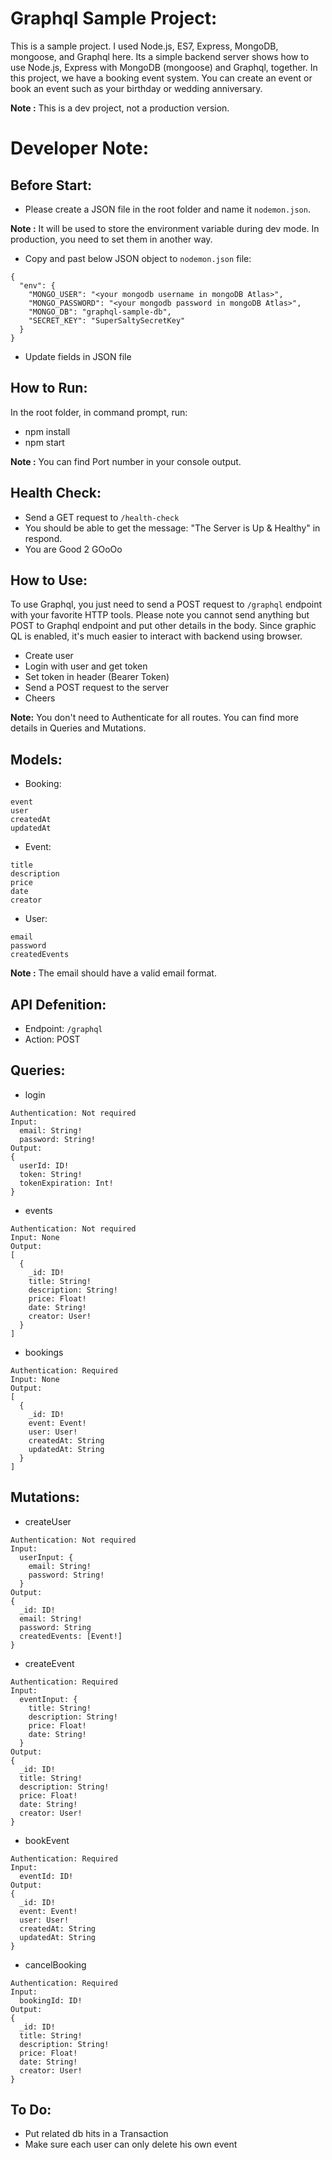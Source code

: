 # Graphql Sample Project:
This is a sample project. I used Node.js, ES7, Express, MongoDB, mongoose, and Graphql here. Its a simple backend server shows how to use Node.js, Express with MongoDB (mongoose) and Graphql, together.
In this project, we have a booking event system. You can create an event or book an event such as your birthday or wedding anniversary.

**Note :** This is a dev project, not a production version.

# Developer Note:

## Before Start:
- Please create a JSON file in the root folder and name it `nodemon.json`. 

**Note :** It will be used to store the environment variable during dev mode. In production, you need to set them in another way.

- Copy and past below JSON object to `nodemon.json` file: 
```
{
  "env": {
    "MONGO_USER": "<your mongodb username in mongoDB Atlas>",
    "MONGO_PASSWORD": "<your mongodb password in mongoDB Atlas>",
    "MONGO_DB": "graphql-sample-db",
    "SECRET_KEY": "SuperSaltySecretKey"
  }
}
```

- Update fields in JSON file

## How to Run:
In the root folder, in command prompt, run:

- npm install
- npm start

**Note :** You can find Port number in your console output.

## Health Check:
- Send a GET request to `/health-check` 
- You should be able to get the message: "The Server is Up & Healthy" in respond.
- You are Good 2 GOoOo

## How to Use:
To use Graphql, you just need to send a POST request to `/graphql`  endpoint with your favorite HTTP tools.
Please note you cannot send anything but POST to Graphql endpoint and put other details in the body.
Since graphic QL is enabled, it's much easier to interact with backend using browser.

- Create user
- Login with user and get token
- Set token in header (Bearer Token)
- Send a POST request to the server 
- Cheers

**Note:** You don't need to Authenticate for all routes. You can find more details in Queries and Mutations. 

## Models:
- Booking:
```
event
user
createdAt
updatedAt
```

- Event:
```
title
description
price
date
creator
```

- User:
```
email
password
createdEvents
```
**Note :** The email should have a valid email format.

## API Defenition:
- Endpoint: `/graphql`
- Action: POST

## Queries:
- login
```
Authentication: Not required
Input: 
  email: String!
  password: String!
Output: 
{
  userId: ID!
  token: String!
  tokenExpiration: Int!
}
```

- events
```
Authentication: Not required
Input: None
Output:
[
  {
    _id: ID!
    title: String!
    description: String!
    price: Float!
    date: String!
    creator: User!
  }
]
```

- bookings
```
Authentication: Required
Input: None
Output: 
[
  {
    _id: ID!
    event: Event!
    user: User!
    createdAt: String
    updatedAt: String
  }
]
```

## Mutations:
- createUser
```
Authentication: Not required
Input: 
  userInput: {
    email: String!
    password: String!
  }
Output:
{
  _id: ID!
  email: String!
  password: String
  createdEvents: [Event!]
}
```

- createEvent
```
Authentication: Required
Input:
  eventInput: {
    title: String!
    description: String!
    price: Float!
    date: String!
  }
Output:
{
  _id: ID!
  title: String!
  description: String!
  price: Float!
  date: String!
  creator: User!
}
```

- bookEvent
```
Authentication: Required
Input:
  eventId: ID!
Output:
{
  _id: ID!
  event: Event!
  user: User!
  createdAt: String
  updatedAt: String
}
```

- cancelBooking
```
Authentication: Required
Input:
  bookingId: ID!
Output:
{
  _id: ID!
  title: String!
  description: String!
  price: Float!
  date: String!
  creator: User!
}
```

## To Do:
- Put related db hits in a Transaction
- Make sure each user can only delete his own event
